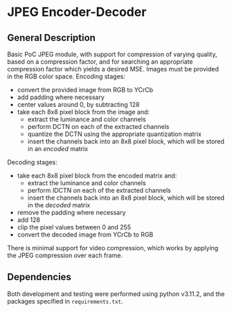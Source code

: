 # JPEG Encoder-Decoder
## General Description
Basic PoC JPEG module, with support for compression of varying quality, based on a compression factor, and for searching an appropriate compression factor which yields a desired MSE. Images must be provided in the RGB color space.
Encoding stages:
- convert the provided image from RGB to YCrCb
- add padding where necessary
- center values around 0, by subtracting 128
- take each 8x8 pixel block from the image and:
  - extract the luminance and color channels
  - perform DCTN on each of the extracted channels
  - quantize the DCTN using the appropriate quantization matrix
  - insert the channels back into an 8x8 pixel block, which will be stored in an _encoded_ matrix

Decoding stages:
- take each 8x8 pixel block from the encoded matrix and:
  - extract the luminance and color channels
  - perform IDCTN on each of the extracted channels
  - insert the channels back into an 8x8 pixel block, which will be stored in the _decoded_ matrix
- remove the padding where necessary
- add 128
- clip the pixel values between 0 and 255
- convert the decoded image from YCrCb to RGB

There is minimal support for video compression, which works by applying the JPEG compression over each frame.

## Dependencies
Both development and testing were performed using python v3.11.2, and the packages specified in `requirements.txt`.
